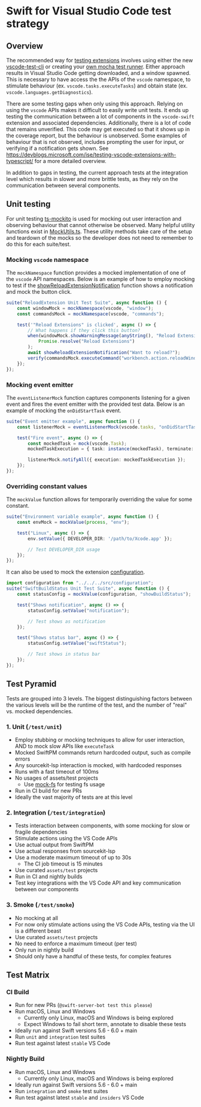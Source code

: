 # Swift for Visual Studio Code test strategy

## Overview

The recommended way for [testing extensions](https://code.visualstudio.com/api/working-with-extensions/testing-extension) involves using either the new [vscode-test-cli](https://github.com/microsoft/vscode-test-cli) or creating your [own mocha test runner](https://code.visualstudio.com/api/working-with-extensions/testing-extension#advanced-setup-your-own-runner). Either approach results in Visual Studio Code getting downloaded, and a window spawned. This is necessary to have access the the APIs of the `vscode` namespace, to stimulate behaviour (ex. `vscode.tasks.executeTasks`) and obtain state (ex. `vscode.languages.getDiagnostics`).

There are some testing gaps when only using this approach. Relying on using the `vscode` APIs makes it difficult to easily write unit tests. It ends up testing the communication between a lot of components in the `vscode-swift` extension and associated dependencies. Additionally, there is a lot of code that remains unverified. This code may get executed so that it shows up in the coverage report, but the behaviour is unobserved. Some examples of behaviour that is not observed, includes prompting the user for input, or verifying if a notification gets shown. See https://devblogs.microsoft.com/ise/testing-vscode-extensions-with-typescript/ for a more detailed overview.

In addition to gaps in testing, the current approach tests at the integration level which results in slower and more brittle tests, as they rely on the communication between several components.

## Unit testing

For unit testing [ts-mockito](https://github.com/NagRock/ts-mockito) is used for mocking out user interaction and observing behaviour that cannot otherwise be observed. Many helpful utility functions exist in [MockUtils.ts](../../test/unit-tests/MockUtils.ts). These utility methods take care of the setup and teardown of the mocks so the developer does not need to remember to do this for each suite/test.

### Mocking `vscode` namespace

The `mockNamespace` function provides a mocked implementation of one of the `vscode` API namespaces. Below is an example of how to employ mocking to test if the [showReloadExtensionNotification](../../src/ui/ReloadExtension.ts) function shows a notification and mock the button click.

```ts
suite("ReloadExtension Unit Test Suite", async function () {
    const windowMock = mockNamespace(vscode, "window");
    const commandsMock = mockNamespace(vscode, "commands");

    test('"Reload Extensions" is clicked', async () => {
        // What happens if they click this button?
        when(windowMock.showWarningMessage(anyString(), "Reload Extensions")).thenReturn(
            Promise.resolve("Reload Extensions")
        );
        await showReloadExtensionNotification("Want to reload?");
        verify(commandsMock.executeCommand("workbench.action.reloadWindow")).called();
    });
});
```

### Mocking event emitter

The `eventListenerMock` function captures components listening for a given event and fires the event emitter with the provided test data. Below is an example of mocking the `onDidStartTask` event.

```ts
suite("Event emitter example", async function () {
    const listenerMock = eventListenerMock(vscode.tasks, "onDidStartTask");

    test("Fire event", async () => {
        const mockedTask = mock(vscode.Task);
        mockedTaskExecution = { task: instance(mockedTask), terminate: () => {} };

        listenerMock.notifyAll({ execution: mockedTaskExecution });
    });
});
```

### Overriding constant values

The `mockValue` function allows for temporarily overriding the value for some constant.

```ts
suite("Environment variable example", async function () {
    const envMock = mockValue(process, "env");

    test("Linux", async () => {
        env.setValue({ DEVELOPER_DIR: '/path/to/Xcode.app' });

        // Test DEVELOPER_DIR usage
    });
});
```

It can also be used to mock the extension [configuration](../../src/configuration.ts).

```ts
import configuration from "../../../src/configuration";
suite("SwiftBuildStatus Unit Test Suite", async function () {
    const statusConfig = mockValue(configuration, "showBuildStatus");

    test("Shows notification", async () => {
        statusConfig.setValue("notification");

        // Test shows as notification
    });

    test("Shows status bar", async () => {
        statusConfig.setValue("swiftStatus");

        // Test shows in status bar
    });
});
```

## Test Pyramid

Tests are grouped into 3 levels. The biggest distinguishing factors between the various levels will be the runtime of the test, and the number of "real" vs. mocked dependencies.

### 1. Unit (`/test/unit`)

- Employ stubbing or mocking techniques to allow for user interaction, AND to mock slow APIs like `executeTask`
- Mocked SwiftPM commands return hardcoded output, such as compile errors
- Any sourcekit-lsp interaction is mocked, with hardcoded responses
- Runs with a fast timeout of 100ms
- No usages of assets/test projects
  - Use [mock-fs](https://www.npmjs.com/package/mock-fs) for testing fs usage
- Run in CI build for new PRs
- Ideally the vast majority of tests are at this level

### 2. Integration (`/test/integration`)

- Tests interaction between components, with some mocking for slow or fragile dependencies
- Stimulate actions using the VS Code APIs
- Use actual output from SwiftPM
- Use actual responses from sourcekit-lsp
- Use a moderate maximum timeout of up to 30s
  - The CI job timeout is 15 minutes
- Use curated `assets/test` projects
- Run in CI and nightly builds
- Test key integrations with the VS Code API and key communication between our components

### 3. Smoke (`/test/smoke`)

- No mocking at all
- For now only stimulate actions using the VS Code APIs, testing via the UI is a different beast
- Use curated `assets/test` projects
- No need to enforce a maximum timeout (per test)
- Only run in nightly build
- Should only have a handful of these tests, for complex features

## Test Matrix

### CI Build

- Run for new PRs (`@swift-server-bot test this please`)
- Run macOS, Linux and Windows
  - Currently only Linux, macOS and Windows is being explored
  - Expect Windows to fail short term, annotate to disable these tests
- Ideally run against Swift versions 5.6 - 6.0 + main
- Run `unit` and `integration` test suites
- Run test against latest `stable` VS Code

### Nightly Build

- Run macOS, Linux and Windows
  - Currently only Linux, macOS and Windows is being explored
- Ideally run against Swift versions 5.6 - 6.0 + main
- Run `integration` and `smoke` test suites
- Run test against latest `stable` and `insiders` VS Code
